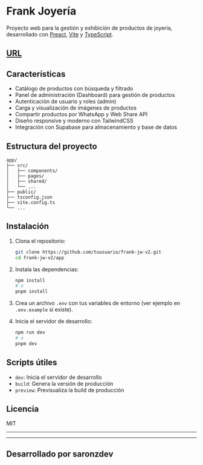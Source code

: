 # Frank Joyería

Proyecto web para la gestión y exhibición de productos de joyería, desarrollado con [Preact](https://preactjs.com/), [Vite](https://vitejs.dev/) y [TypeScript](https://www.typescriptlang.org/).

## [URL](frankjoyeriacuba.com)

## Características

- Catálogo de productos con búsqueda y filtrado
- Panel de administración (Dashboard) para gestión de productos
- Autenticación de usuario y roles (admin)
- Carga y visualización de imágenes de productos
- Compartir productos por WhatsApp y Web Share API
- Diseño responsive y moderno con TailwindCSS
- Integración con Supabase para almacenamiento y base de datos

## Estructura del proyecto

```
app/
├── src/
│   ├── components/
│   ├── pages/
│   ├── shared/
│   └── ...
├── public/
├── tsconfig.json
├── vite.config.ts
└── ...
```

## Instalación

1. Clona el repositorio:
   ```sh
   git clone https://github.com/tuusuario/frank-jw-v2.git
   cd frank-jw-v2/app
   ```

2. Instala las dependencias:
   ```sh
   npm install
   # o
   pnpm install
   ```

3. Crea un archivo `.env` con tus variables de entorno (ver ejemplo en `.env.example` si existe).

4. Inicia el servidor de desarrollo:
   ```sh
   npm run dev
   # o
   pnpm dev
   ```

## Scripts útiles

- `dev`: Inicia el servidor de desarrollo
- `build`: Genera la versión de producción
- `preview`: Previsualiza la build de producción

## Licencia

MIT

---

---

## Desarrollado por saronzdev
